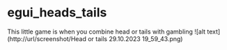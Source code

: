 # egui_heads_tails
This little game is when you combine head or tails with gambling
![alt text](http://url/screenshot/Head or tails 29.10.2023 19_59_43.png)
